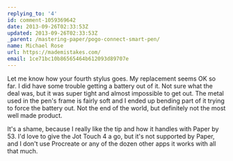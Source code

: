 ```yaml
---
replying_to: '4'
id: comment-1059369642
date: 2013-09-26T02:33:53Z
updated: 2013-09-26T02:33:53Z
_parent: /mastering-paper/pogo-connect-smart-pen/
name: Michael Rose
url: https://mademistakes.com/
email: 1ce71bc10b86565464b612093d89707e
---
```


Let me know how your fourth stylus goes. My replacement seems OK so far.
I did have some trouble getting a battery out of it. Not sure what the deal was,
but it was super tight and almost impossible to get out. The metal used in the pen's
frame is fairly soft and I ended up bending part of it trying to force the battery
out. Not the end of the world, but definitely not the most well made product.

It's a shame, because I really like the tip and how it handles with Paper by 53. I'd
love to give the Jot Touch 4 a go, but it's not supported by Paper, and I don't
use Procreate or any of the dozen other apps it works with all that much.
